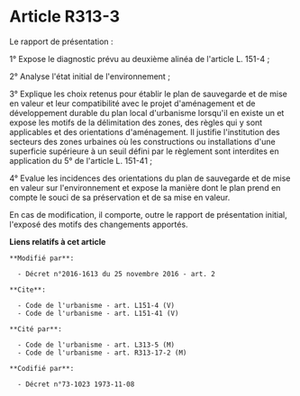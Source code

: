 # Article R313-3

Le rapport de présentation : 

1° Expose le diagnostic prévu au deuxième alinéa de l'article L. 151-4 ; 

2° Analyse l'état initial de l'environnement ; 

3° Explique les choix retenus pour établir le plan de sauvegarde et de mise en valeur et leur compatibilité avec le projet
d'aménagement et de développement durable du plan local d'urbanisme lorsqu'il en existe un et expose les motifs de la
délimitation des zones, des règles qui y sont applicables et des orientations d'aménagement. Il justifie l'institution des
secteurs des zones urbaines où les constructions ou installations d'une superficie supérieure à un seuil défini par le
règlement sont interdites en application du 5° de l'article L. 151-41 ; 

4° Evalue les incidences des orientations du plan de sauvegarde et de mise en valeur sur l'environnement et expose la manière
dont le plan prend en compte le souci de sa préservation et de sa mise en valeur. 

En cas de modification, il comporte, outre le rapport de présentation initial, l'exposé des motifs des changements apportés.

**Liens relatifs à cet article**

	**Modifié par**:

	  - Décret n°2016-1613 du 25 novembre 2016 - art. 2

	**Cite**:

	  - Code de l'urbanisme - art. L151-4 (V)
	  - Code de l'urbanisme - art. L151-41 (V)

	**Cité par**:

	  - Code de l'urbanisme - art. L313-5 (M)
	  - Code de l'urbanisme - art. R313-17-2 (M)

	**Codifié par**:

	  - Décret n°73-1023 1973-11-08
